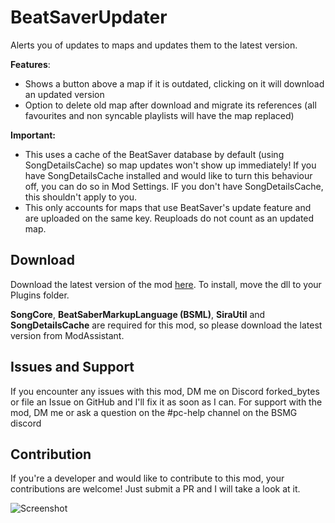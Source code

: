 # BeatSaverUpdater
Alerts you of updates to maps and updates them to the latest version.

**Features**:
- Shows a button above a map if it is outdated, clicking on it will download an updated version
- Option to delete old map after download and migrate its references (all favourites and non syncable playlists will have the map replaced)

**Important:** 
- This uses a cache of the BeatSaver database by default (using SongDetailsCache) so map updates won't show up immediately! If you have SongDetailsCache installed and would like to turn this behaviour off, you can do so in Mod Settings. IF you don't have SongDetailsCache, this shouldn't apply to you.
- This only accounts for maps that use BeatSaver's update feature and are uploaded on the same key. Reuploads do not count as an updated map.

## Download
Download the latest version of the mod [here](https://github.com/ibillingsley/BeatSaverUpdater/releases/latest "here").
To install, move the dll to your Plugins folder.

**SongCore**, **BeatSaberMarkupLanguage (BSML)**, **SiraUtil** and **SongDetailsCache** are required for this mod, so please download the latest version from ModAssistant.

## Issues and Support
If you encounter any issues with this mod, DM me on Discord forked_bytes or file an Issue on GitHub and I'll fix it as soon as I can. For support with the mod, DM me or ask a question on the #pc-help channel on the BSMG discord

## Contribution
If you're a developer and would like to contribute to this mod, your contributions are welcome! Just submit a PR and I will take a look at it.

![Screenshot](https://github.com/user-attachments/assets/01e4b46c-37f0-4232-8673-320ecf4a710f)
